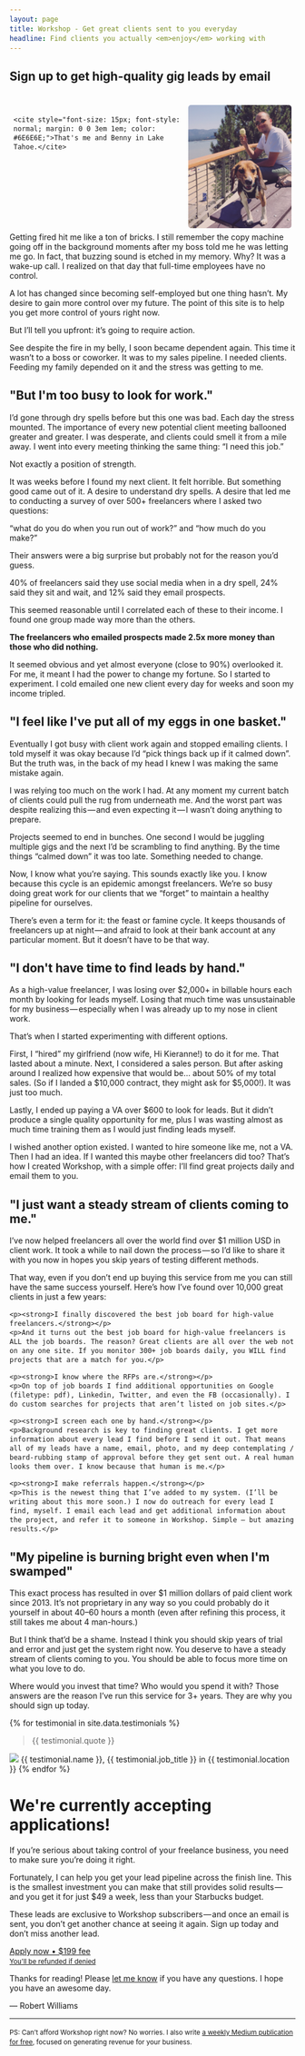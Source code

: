 ```yaml
---
layout: page
title: Workshop - Get great clients sent to you everyday
headline: Find clients you actually <em>enjoy</em> working with
---
```



<!--

<div class="drip-signup-cta" style="display: grid; grid-template-columns: 30% 30% 30%; grid-gap: 5%; padding: 0 1.25em 0; background-color:#FFF; border: 2px solid #ededed;">
	<div style="grid-column: 1 / 3; grid-row: 1;">
 		<h3 style="margin-bottom: 0;">FREE: 7 ways to get better clients right now</h3>
		<p style="margin: .25em 0 0;">Don't go back to full-time work. Give me 5 minutes and you'll start generating more work.</p>
	</div>
	
	<div style="grid-column: 3; grid-row: 1; justify-content: space-evenly;
	overflow-x: auto;
	text-align: center;">
		<a class="button small" style="margin-bottom:.5em; margin-top: 2em;" href="#">Get access for FREE</a><br>
		<small>8,000+ freelancers helped</small>
	</div>
</div>
	

<form class="drip-signup-form"  action="https://www.getdrip.com/forms/19595913/submissions" method="post" data-drip-embedded-form="19595913" style="display:grid; grid-template-columns: 48% 48%; grid-gap: 4%; background-color: #ededed; padding: .5em 2em; max-width: 100%;">
	<div style="grid-column: 1 / 3; grid-row: 1;">
	 <h2>Special offer for first-time visitors: 7 days to better clients</h2>

	</div>
	
	<div style="grid-column: 4; grid-row: 1">
		<a class="expander" href="#">click me</a>
	</div>
	
	<div class="content">
		<div style="grid-column: 1; grid-row: 2;">
			<h3>First name</h3>
	  
			<input type="text" name="fields[first_name]" value="" placeholder="First name" />
		</div>
		
		 <div style="grid-column: 2; grid-row: 2;">
			<h3>Email address</h3>
	    
			<input type="email" name="fields[email]" value="" placeholder="your@email.com" />
		 </div>
	
		<div style="grid-column: 1; grid-row: 3;">
		<h3>What type of clients do you want?</h3>
		</div>
	
		<div style="grid-column: 2; grid-row: 3;">
			<select name="fields[type_of_work]">
			  <option value="design">Design</option>
			  <option value="development">Development</option>
			  <option value="marketing">Marketing</option>
			  <option value="agency">All of the above (agency)</option>
			</select>
		</div>	
				
		 <div style="grid-column: 1 / 3; grid-row: 4;">
		   <input type="submit" name="submit" value="Sign Up" data-drip-attribute="sign-up-button" />
		 </div>
	</div>
</form>
-->

## Sign up to get high-quality gig leads by email

<div class="photo-benny" style="float:right; padding: .5em;">
	<img src="/images/me-and-benny.JPG" align="right" style="margin: 1em 0 0 .5em; width:13em; border-radius: 5px;"><br>

	<cite style="font-size: 15px; font-style: normal; margin: 0 0 3em 1em; color: #6E6E6E;">That's me and Benny in Lake Tahoe.</cite>
</div>

Getting fired hit me like a ton of bricks. I still remember the copy machine going off in the background moments after my boss told me he was letting me go. In fact, that buzzing sound is etched in my memory. Why? It was a wake-up call. I realized on that day that full-time employees have no control.

A lot has changed since becoming self-employed but one thing hasn’t. My desire to gain more control over my future. The point of this site is to help you get more control of yours right now. 

But I’ll tell you upfront: it’s going to require action.

See despite the fire in my belly, I soon became dependent again. This time it wasn’t to a boss or coworker. It was to my sales pipeline. I needed clients. Feeding my family depended on it and the stress was getting to me.

## "But I'm too busy to look for work."

I’d gone through dry spells before but this one was bad. Each day the stress mounted. The importance of every new potential client meeting ballooned greater and greater. I was desperate, and clients could smell it from a mile away. I went into every meeting thinking the same thing: “I need this job.”

Not exactly a position of strength.

It was weeks before I found my next client. It felt horrible. But something good came out of it. A desire to understand dry spells. A desire that led me to conducting a survey of over 500+ freelancers where I asked two questions:

“what do you do when you run out of work?” and “how much do you make?”

Their answers were a big surprise but probably not for the reason you’d guess.

40% of freelancers said they use social media when in a dry spell, 24% said they sit and wait, and 12% said they email prospects.

This seemed reasonable until I correlated each of these to their income. I found one group made way more than the others.

**The freelancers who emailed prospects made 2.5x more money than those who did nothing.**

It seemed obvious and yet almost everyone (close to 90%) overlooked it. For me, it meant I had the power to change my fortune. So I started to experiment. I cold emailed one new client every day for weeks and soon my income tripled.

## "I feel like I've put all of my eggs in one basket."

Eventually I got busy with client work again and stopped emailing clients. I told myself it was okay because I’d “pick things back up if it calmed down”. But the truth was, in the back of my head I knew I was making the same mistake again.

I was relying too much on the work I had. At any moment my current batch of clients could pull the rug from underneath me. And the worst part was despite realizing this — and even expecting it — I wasn’t doing anything to prepare.

Projects seemed to end in bunches. One second I would be juggling multiple gigs and the next I’d be scrambling to find anything. By the time things “calmed down” it was too late. Something needed to change.

Now, I know what you’re saying. This sounds exactly like you. I know because this cycle is an epidemic amongst freelancers. We’re so busy doing great work for our clients that we “forget” to maintain a healthy pipeline for ourselves.

There’s even a term for it: the feast or famine cycle. It keeps thousands of freelancers up at night — and afraid to look at their bank account at any particular moment. But it doesn’t have to be that way.

## "I don't have time to find leads by hand."

As a high-value freelancer, I was losing over $2,000+ in billable hours each month by looking for leads myself. Losing that much time was unsustainable for my business — especially when I was already up to my nose in client work.

That’s when I started experimenting with different options.

First, I “hired” my girlfriend (now wife, Hi Kieranne!) to do it for me. That lasted about a minute. Next, I considered a sales person. But after asking around I realized how expensive that would be… about 50% of my total sales. (So if I landed a $10,000 contract, they might ask for $5,000!). It was just too much. 

Lastly, I ended up paying a VA over $600 to look for leads. But it didn’t produce a single quality opportunity for me, plus I was wasting almost as much time training them as I would just finding leads myself.

I wished another option existed. I wanted to hire someone like me, not a VA. Then I had an idea. If I wanted this maybe other freelancers did too? That’s how I created Workshop, with a simple offer: I’ll find great projects daily and email them to you.

## "I just want a steady stream of clients coming to me." 

I’ve now helped freelancers all over the world find over $1 million USD in client work. It took a while to nail down the process — so I’d like to share it with you now in hopes you skip years of testing different methods. 

That way, even if you don’t end up buying this service from me you can still have the same success yourself. Here’s how I’ve found over 10,000 great clients in just a few years:

<div class="service">
	<div class="image monitoring"></div>
	
	<p><strong>I finally discovered the best job board for high-value freelancers.</strong></p>
	<p>And it turns out the best job board for high-value freelancers is ALL the job boards. The reason? Great clients are all over the web not on any one site. If you monitor 300+ job boards daily, you WILL find projects that are a match for you.</p>
</div>

<div class="service">
	<div class="image search"></div>
	
	<p><strong>I know where the RFPs are.</strong></p>
	<p>On top of job boards I find additional opportunities on Google (filetype: pdf), Linkedin, Twitter, and even the FB (occasionally). I do custom searches for projects that aren’t listed on job sites.</p>
</div>

<div class="service">
	<div class="image qualify"></div>
	
	<p><strong>I screen each one by hand.</strong></p>
	<p>Background research is key to finding great clients. I get more information about every lead I find before I send it out. That means all of my leads have a name, email, photo, and my deep contemplating / beard-rubbing stamp of approval before they get sent out. A real human looks them over. I know because that human is me.</p>
</div>

<div class="service">
	<div class="image outreach"></div>
	
	<p><strong>I make referrals happen.</strong></p>
	<p>This is the newest thing that I’ve added to my system. (I’ll be writing about this more soon.) I now do outreach for every lead I find, myself. I email each lead and get additional information about the project, and refer it to someone in Workshop. Simple — but amazing results.</p>
</div>


## "My pipeline is burning bright even when I'm swamped"

This exact process has resulted in over $1 million dollars of paid client work since 2013. It’s not proprietary in any way so you could probably do it yourself in about 40–60 hours a month (even after refining this process, it still takes me about 4 man-hours.) 

But I think that’d be a shame. Instead I think you should skip years of trial and error and just get the system right now. You deserve to have a steady stream of clients coming to you. You should be able to focus more time on what you love to do.

Where would you invest that time? Who would you spend it with? Those answers are the reason I’ve run this service for 3+ years. They are why you should sign up today.



{% for testimonial in site.data.testimonials %}
<blockquote class="testimonial">{{ testimonial.quote }}</blockquote>

<span class="testimonial-by-line"><img class="small-photo" src="{{ testimonial.image }}">  {{ testimonial.name }}, {{ testimonial.job_title }} in {{ testimonial.location }}</span>
{% endfor %}


<!-- 

<a href="#" class="price-package">Get 4000+ High-Value Freelance Projects This Year<br>
<small>You pay less than $1 per lead</small><br>
<span>Subscribe right now • $199/month • 100% guarantee</span>
</a>

-->

# We're currently accepting applications!

If you’re serious about taking control of your freelance business, you need to make sure you’re doing it right.

Fortunately, I can help you get your lead pipeline across the finish line. This is the smallest investment you can make that still provides solid results — and you get it for just $49 a week, less than your Starbucks budget.

These leads are exclusive to Workshop subscribers — and once an email is sent, you don’t get another chance at seeing it again. Sign up today and don’t miss another lead.

<a href="https://robertwilliams.typeform.com/to/XVOd5o" class="button">Apply now • $199 fee<br>
	<small>You'll be refunded if denied</small>
</a>

Thanks for reading! Please <a href="MAILTO:robert@letsworkshop.com">let me know</a> if you have any questions. I hope you have an awesome day.

— Robert Williams

---

<small>PS: Can’t afford Workshop right now? No worries. I also write <a href="http://clientgiant.us">a weekly Medium publication for free</a>, focused on generating revenue for your business.</small>




